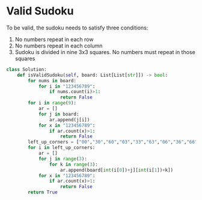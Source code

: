 # Valid Sudoku
To be valid, the sudoku needs to satisfy three conditions: <br>
1. No numbers repeat in each row
2. No numbers repeat in each column
3. Sudoku is divided in nine 3x3 squares. No numbers must repeat in those squares
```python
class Solution:
    def isValidSudoku(self, board: List[List[str]]) -> bool:
        for nums in board:
            for i in "123456789":
                if nums.count(i)>1:
                    return False
        for i in range(9):
            ar = []
            for j in board:
                ar.append(j[i])
            for x in "123456789":
                if ar.count(x)>1:
                    return False
        left_up_corners = ["00","30","60","03","33","63","06","36","66"]
        for i in left_up_corners:
            ar = []
            for j in range(3):
                for k in range(3):
                    ar.append(board[int(i[0])+j][int(i[1])+k])
            for x in "123456789":
                if ar.count(x)>1:
                    return False
        return True
```
